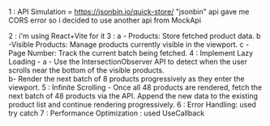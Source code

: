  1 : API Simulation  = https://jsonbin.io/quick-store/   "jsonbin" api gave me CORS error so i decided to use another api from MockApi

 2 : i'm using React+Vite for it 
 3 : a -  Products: Store fetched product data.
     b -Visible Products: Manage products currently visible in the viewport.
     c -Page Number: Track the current batch being fetched.
 4 :  Implement Lazy Loading    -
 a - Use the IntersectionObserver API to detect when the user scrolls near the bottom of the visible products.  
 b- Render the next batch of 8 products progressively as they enter the viewport. 
  5 : Infinite Scrolling   - Once all 48 products are rendered, fetch the next batch of 48 products via the API.
                             Append the new data to the existing product list and continue rendering progressively.
 6 : Error Handling: used try catch
 7 : Performance Optimization  : used UseCallback
                         
                                       
